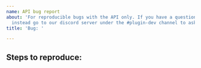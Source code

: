 ```yaml
---
name: API bug report
about: 'For reproducible bugs with the API only. If you have a question, you should
  instead go to our discord server under the #plugin-dev channel to ask for help.'
title: 'Bug: '

---
```


**Steps to reproduce:**
-
